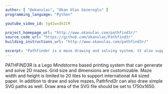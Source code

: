 ```yaml
---
author: [ "@okanulas", "Okan Ulas Gezeroglu" ]
programming_language: "Python" 

youtube_video_id: tg4IwxdkICM 

project_homepage_url: "http://www.okanulas.com/pathfind3r/"
source_code_url: "https://github.com/okanulas/Pathfind3r"
building_instructions_url: "http://www.okanulas.com/pathfind3r/"

excerpt: "Pathfinder is a maze drawing and solving system. It also supports drawing SVG paths and it has a manual drawing mode." 
---
```


PATHFIND3R is a Lego Mindstorms based printing system that can generate and solve 2D mazes. Grid size and dimensions are customizable. Maze width and height is limited to 20 tiles to support international A4 sized paper. In addition to draw and solve mazes, Pathfind3r can also draw simple SVG paths as well. Draw area of the SVG file should be set to 1750x1650.

